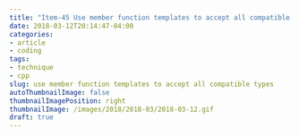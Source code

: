 ```yaml
---
title: "Item-45 Use member function templates to accept all compatible types"
date: 2018-03-12T20:14:47-04:00
categories:
- article
- coding
tags:
- technique
- cpp
slug: use member function templates to accept all compatible types
autoThumbnailImage: false
thumbnailImagePosition: right
thumbnailImage: /images/2018/2018-03/2018-03-12.gif
draft: true
---
```


<!--more-->